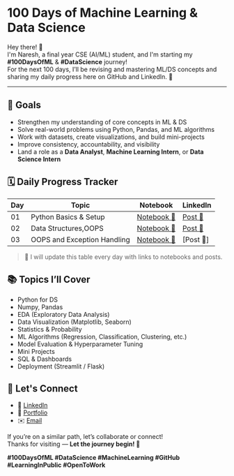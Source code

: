 # 100 Days of Machine Learning & Data Science

Hey there! 👋  
I'm Naresh, a final year CSE (AI/ML) student, and I'm starting my **#100DaysOfML** & **#DataScience** journey!  
For the next 100 days, I’ll be revising and mastering ML/DS concepts and sharing my daily progress here on GitHub and LinkedIn. 🚀

---

## 🎯 Goals

- Strengthen my understanding of core concepts in ML & DS  
- Solve real-world problems using Python, Pandas, and ML algorithms  
- Work with datasets, create visualizations, and build mini-projects  
- Improve consistency, accountability, and visibility  
- Land a role as a **Data Analyst**, **Machine Learning Intern**, or **Data Science Intern**


## 🗓️ Daily Progress Tracker

| Day | Topic | Notebook | LinkedIn |
|-----|-------|----------|----------|
| 01 | Python Basics & Setup | [Notebook 🔗](https://github.com/venkatanaresh4285/100Days-Of-ML/blob/main/Basics_Of_Python.ipynb) | [Post 🔗](https://www.linkedin.com/posts/nandarapu-venkata-naresh_venkatanaresh4285-overview-activity-7312128469419601920-zola?utm_source=share&utm_medium=member_desktop&rcm=ACoAADknYJ8BI-QfAp1FPWy6KMoW_sjOu7WdxUY) 
| 02 | Data Structures,OOPS | [Notebook 🔗](https://github.com/venkatanaresh4285/100Days-Of-ML/blob/main/Day2.Python_Datastructures_OOPS.ipynb) | [Post 🔗](https://www.linkedin.com/posts/nandarapu-venkata-naresh_100daysofdatascience-python-oop-activity-7312504026393124866-iOix?utm_source=share&utm_medium=member_desktop&rcm=ACoAADknYJ8BI-QfAp1FPWy6KMoW_sjOu7WdxUY)
| 03 | OOPS and Exception Handling | [Notebook 🔗](https://github.com/venkatanaresh4285/100Days-Of-ML/blob/main/Day2.Python_Datastructures_OOPS.ipynb) | [Post 🔗]

> 📌 I will update this table every day with links to notebooks and posts.

## 📚 Topics I’ll Cover

- Python for DS
- Numpy, Pandas
- EDA (Exploratory Data Analysis)
- Data Visualization (Matplotlib, Seaborn)
- Statistics & Probability
- ML Algorithms (Regression, Classification, Clustering, etc.)
- Model Evaluation & Hyperparameter Tuning
- Mini Projects
- SQL & Dashboards
- Deployment (Streamlit / Flask)

## 📌 Let's Connect

- 🔗 [LinkedIn](https://www.linkedin.com/in/nandarapu-venkata-naresh/)
- 📂 [Portfolio](https://venkatanaresh4285.github.io/venkatanaresh4285/)
- ✉️ [Email](mailto:venkatanaresh578@gmail.com)

If you’re on a similar path, let’s collaborate or connect!  
Thanks for visiting — **Let the journey begin! 💪**

**#100DaysOfML #DataScience #MachineLearning #GitHub #LearningInPublic #OpenToWork**
